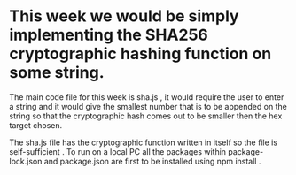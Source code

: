 # This week we would be simply implementing the SHA256 cryptographic hashing function on some string.

The main code file for this week is sha.js , it would require the user to enter a string and it would give the smallest number that is to be appended on the string so that the cryptographic hash comes out to be smaller then the hex target chosen.

The sha.js file has the cryptographic function written in itself so the file is self-sufficient . To run on a local PC all the packages within package-lock.json and package.json are first to be installed using npm install . 

